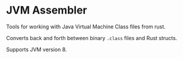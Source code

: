 JVM Assembler
=============

Tools for working with Java Virtual Machine Class files from rust.

Converts back and forth between binary `.class` files and Rust structs.

Supports JVM version 8.
